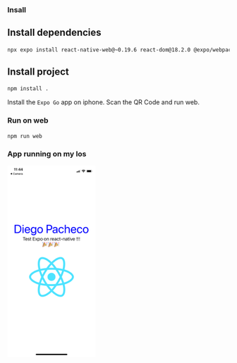 ### Insall 

## Install dependencies
```bash
npx expo install react-native-web@~0.19.6 react-dom@18.2.0 @expo/webpack-config@^19.0.0
```

## Install project
```bash
npm install .
```

Install the `Expo Go` app on iphone. 
Scan the QR Code and run web.

### Run on web
```bash
npm run web
```

### App running on my Ios
<img width=200 heigth=200 src="react-native-expo-app.png"/>